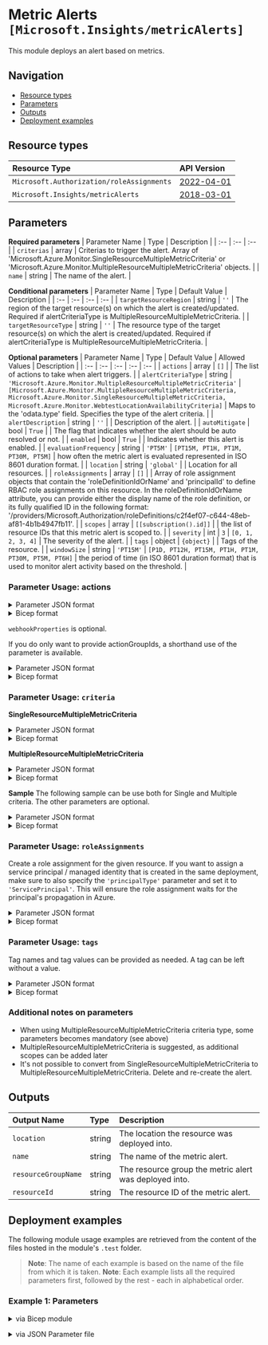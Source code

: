 # Metric Alerts `[Microsoft.Insights/metricAlerts]`

This module deploys an alert based on metrics.

## Navigation

- [Resource types](#Resource-types)
- [Parameters](#Parameters)
- [Outputs](#Outputs)
- [Deployment examples](#Deployment-examples)

## Resource types

| Resource Type | API Version |
| :-- | :-- |
| `Microsoft.Authorization/roleAssignments` | [2022-04-01](https://docs.microsoft.com/en-us/azure/templates/Microsoft.Authorization/2022-04-01/roleAssignments) |
| `Microsoft.Insights/metricAlerts` | [2018-03-01](https://docs.microsoft.com/en-us/azure/templates/Microsoft.Insights/2018-03-01/metricAlerts) |

## Parameters

**Required parameters**
| Parameter Name | Type | Description |
| :-- | :-- | :-- |
| `criterias` | array | Criterias to trigger the alert. Array of 'Microsoft.Azure.Monitor.SingleResourceMultipleMetricCriteria' or 'Microsoft.Azure.Monitor.MultipleResourceMultipleMetricCriteria' objects. |
| `name` | string | The name of the alert. |

**Conditional parameters**
| Parameter Name | Type | Default Value | Description |
| :-- | :-- | :-- | :-- |
| `targetResourceRegion` | string | `''` | The region of the target resource(s) on which the alert is created/updated. Required if alertCriteriaType is MultipleResourceMultipleMetricCriteria. |
| `targetResourceType` | string | `''` | The resource type of the target resource(s) on which the alert is created/updated. Required if alertCriteriaType is MultipleResourceMultipleMetricCriteria. |

**Optional parameters**
| Parameter Name | Type | Default Value | Allowed Values | Description |
| :-- | :-- | :-- | :-- | :-- |
| `actions` | array | `[]` |  | The list of actions to take when alert triggers. |
| `alertCriteriaType` | string | `'Microsoft.Azure.Monitor.MultipleResourceMultipleMetricCriteria'` | `[Microsoft.Azure.Monitor.MultipleResourceMultipleMetricCriteria, Microsoft.Azure.Monitor.SingleResourceMultipleMetricCriteria, Microsoft.Azure.Monitor.WebtestLocationAvailabilityCriteria]` | Maps to the 'odata.type' field. Specifies the type of the alert criteria. |
| `alertDescription` | string | `''` |  | Description of the alert. |
| `autoMitigate` | bool | `True` |  | The flag that indicates whether the alert should be auto resolved or not. |
| `enabled` | bool | `True` |  | Indicates whether this alert is enabled. |
| `evaluationFrequency` | string | `'PT5M'` | `[PT15M, PT1H, PT1M, PT30M, PT5M]` | how often the metric alert is evaluated represented in ISO 8601 duration format. |
| `location` | string | `'global'` |  | Location for all resources. |
| `roleAssignments` | array | `[]` |  | Array of role assignment objects that contain the 'roleDefinitionIdOrName' and 'principalId' to define RBAC role assignments on this resource. In the roleDefinitionIdOrName attribute, you can provide either the display name of the role definition, or its fully qualified ID in the following format: '/providers/Microsoft.Authorization/roleDefinitions/c2f4ef07-c644-48eb-af81-4b1b4947fb11'. |
| `scopes` | array | `[[subscription().id]]` |  | the list of resource IDs that this metric alert is scoped to. |
| `severity` | int | `3` | `[0, 1, 2, 3, 4]` | The severity of the alert. |
| `tags` | object | `{object}` |  | Tags of the resource. |
| `windowSize` | string | `'PT15M'` | `[P1D, PT12H, PT15M, PT1H, PT1M, PT30M, PT5M, PT6H]` | the period of time (in ISO 8601 duration format) that is used to monitor alert activity based on the threshold. |


### Parameter Usage: actions

<details>

<summary>Parameter JSON format</summary>

```json
"actions": {
    "value": [
        {
            "actionGroupId": "/subscriptions/xxxxxxxx-xxxx-xxxx-xxxx-xxxxxxxxxxxx/resourceGroups/rgName/providers/microsoft.insights/actiongroups/ActionGroupName",
            "webhookProperties": {}
        }
    ]
}
```

</details>

<details>

<summary>Bicep format</summary>

```bicep
actions: [
    {
        actionGroupId: '/subscriptions/xxxxxxxx-xxxx-xxxx-xxxx-xxxxxxxxxxxx/resourceGroups/rgName/providers/microsoft.insights/actiongroups/ActionGroupName'
        webhookProperties: {}
    }
]
```

</details>
<p>

`webhookProperties` is optional.

If you do only want to provide actionGroupIds, a shorthand use of the parameter is available.

<details>

<summary>Parameter JSON format</summary>

```json
"actions": {
  "value": [
      "/subscriptions/xxxxxxxx-xxxx-xxxx-xxxx-xxxxxxxxxxxx/resourceGroups/rgName/providers/microsoft.insights/actiongroups/actionGroupName"
  ]
}
```

</details>


<details>

<summary>Bicep format</summary>

```bicep


```

</details>

### Parameter Usage: `criteria`

**SingleResourceMultipleMetricCriteria**


<details>

<summary>Parameter JSON format</summary>

```json
{
    "criterionType": "string",
    "dimensions": [],
    "metricName": "string",
    "metricNamespace": "string",
    "name": "string",
    "operator": "string",
    "threshold": "integer",
    "timeAggregation": "string"
}
```

</details>


<details>

<summary>Bicep format</summary>

```bicep
{
    criterionType: 'string'
    dimensions: []
    metricName: 'string'
    metricNamespace: 'string'
    name: 'string'
    operator: 'string'
    threshold: 'integer'
    timeAggregation: 'string'
}
```

</details>
<p>

**MultipleResourceMultipleMetricCriteria**

<details>

<summary>Parameter JSON format</summary>

```json
{
  "criterionType": "string",
  "dimensions": [],
  "metricName": "string",
  "metricNamespace": "string",
  "name": "string",
  "operator": "string",
  "threshold": "integer",
  "timeAggregation": "string",
  "alertSensitivity": "string",
  "failingPeriods": {
    "minFailingPeriodsToAlert": "integer",
    "numberOfEvaluationPeriods": "integer"
  },
  "ignoreDataBefore": "string"
}
```

</details>


<details>

<summary>Bicep format</summary>

```bicep
{
    criterionType: 'string'
    dimensions: []
    metricName: 'string'
    metricNamespace: 'string'
    name: 'string'
    operator: 'string'
    threshold: 'integer'
    timeAggregation: 'string'
    alertSensitivity: 'string'
    failingPeriods: {
        minFailingPeriodsToAlert: 'integer'
        numberOfEvaluationPeriods: 'integer'
    }
    ignoreDataBefore: 'string'
}
```

</details>
<p>

**Sample**
The following sample can be use both for Single and Multiple criteria. The other parameters are optional.

<details>

<summary>Parameter JSON format</summary>

```json
"criterias":{
  "value": [
    {
      "criterionType": "StaticThresholdCriterion",
      "metricName": "Percentage CPU",
      "metricNamespace": "microsoft.compute/virtualmachines",
      "name": "HighCPU",
      "operator": "GreaterThan",
      "threshold": "90",
      "timeAggregation": "Average"
    }
  ]
}
```

</details>

<details>

<summary>Bicep format</summary>

```bicep
criterias: [
    {
      criterionType: 'StaticThresholdCriterion'
      metricName: 'Percentage CPU'
      metricNamespace: 'microsoft.compute/virtualmachines'
      name: 'HighCPU'
      operator: 'GreaterThan'
      threshold: '90'
      timeAggregation: 'Average'
    }
]
```

</details>
<p>

### Parameter Usage: `roleAssignments`

Create a role assignment for the given resource. If you want to assign a service principal / managed identity that is created in the same deployment, make sure to also specify the `'principalType'` parameter and set it to `'ServicePrincipal'`. This will ensure the role assignment waits for the principal's propagation in Azure.

<details>

<summary>Parameter JSON format</summary>

```json
"roleAssignments": {
    "value": [
        {
            "roleDefinitionIdOrName": "Reader",
            "description": "Reader Role Assignment",
            "principalIds": [
                "12345678-1234-1234-1234-123456789012", // object 1
                "78945612-1234-1234-1234-123456789012" // object 2
            ]
        },
        {
            "roleDefinitionIdOrName": "/providers/Microsoft.Authorization/roleDefinitions/c2f4ef07-c644-48eb-af81-4b1b4947fb11",
            "principalIds": [
                "12345678-1234-1234-1234-123456789012" // object 1
            ],
            "principalType": "ServicePrincipal"
        }
    ]
}
```

</details>

<details>

<summary>Bicep format</summary>

```bicep
roleAssignments: [
    {
        roleDefinitionIdOrName: 'Reader'
        description: 'Reader Role Assignment'
        principalIds: [
            '12345678-1234-1234-1234-123456789012' // object 1
            '78945612-1234-1234-1234-123456789012' // object 2
        ]
    }
    {
        roleDefinitionIdOrName: '/providers/Microsoft.Authorization/roleDefinitions/c2f4ef07-c644-48eb-af81-4b1b4947fb11'
        principalIds: [
            '12345678-1234-1234-1234-123456789012' // object 1
        ]
        principalType: 'ServicePrincipal'
    }
]
```

</details>
<p>

### Parameter Usage: `tags`

Tag names and tag values can be provided as needed. A tag can be left without a value.

<details>

<summary>Parameter JSON format</summary>

```json
"tags": {
    "value": {
        "Environment": "Non-Prod",
        "Contact": "test.user@testcompany.com",
        "PurchaseOrder": "1234",
        "CostCenter": "7890",
        "ServiceName": "DeploymentValidation",
        "Role": "DeploymentValidation"
    }
}
```

</details>

<details>

<summary>Bicep format</summary>

```bicep
tags: {
    Environment: 'Non-Prod'
    Contact: 'test.user@testcompany.com'
    PurchaseOrder: '1234'
    CostCenter: '7890'
    ServiceName: 'DeploymentValidation'
    Role: 'DeploymentValidation'
}
```

</details>
<p>

### Additional notes on parameters

- When using MultipleResourceMultipleMetricCriteria criteria type, some parameters becomes mandatory (see above)
- MultipleResourceMultipleMetricCriteria is suggested, as additional scopes can be added later
- It's not possible to convert from SingleResourceMultipleMetricCriteria to MultipleResourceMultipleMetricCriteria. Delete and re-create the alert.

## Outputs

| Output Name | Type | Description |
| :-- | :-- | :-- |
| `location` | string | The location the resource was deployed into. |
| `name` | string | The name of the metric alert. |
| `resourceGroupName` | string | The resource group the metric alert was deployed into. |
| `resourceId` | string | The resource ID of the metric alert. |

## Deployment examples

The following module usage examples are retrieved from the content of the files hosted in the module's `.test` folder.
   >**Note**: The name of each example is based on the name of the file from which it is taken.
   >**Note**: Each example lists all the required parameters first, followed by the rest - each in alphabetical order.

<h3>Example 1: Parameters</h3>

<details>

<summary>via Bicep module</summary>

```bicep
module metricAlerts './Microsoft.Insights/metricAlerts/az.insights.metric.alert.bicep' = {
  name: '${uniqueString(deployment().name)}-metricAlerts'
  params: {
    // Required parameters
    criterias: [
      {
        criterionType: 'StaticThresholdCriterion'
        metricName: 'Percentage CPU'
        metricNamespace: 'microsoft.compute/virtualmachines'
        name: 'HighCPU'
        operator: 'GreaterThan'
        threshold: '90'
        timeAggregation: 'Average'
      }
    ]
    name: '<<namePrefix>>-az-ma-x-001'
    // Non-required parameters
    actions: [
      '/subscriptions/<<subscriptionId>>/resourceGroups/validation-rg/providers/microsoft.insights/actiongroups/adp-<<namePrefix>>-az-ag-x-001'
    ]
    alertCriteriaType: 'Microsoft.Azure.Monitor.MultipleResourceMultipleMetricCriteria'
    roleAssignments: [
      {
        principalIds: [
          '<<deploymentSpId>>'
        ]
        roleDefinitionIdOrName: 'Reader'
      }
    ]
    targetResourceRegion: 'westeurope'
    targetResourceType: 'microsoft.compute/virtualmachines'
    windowSize: 'PT15M'
  }
}
```

</details>
<p>

<details>

<summary>via JSON Parameter file</summary>

```json
{
  "$schema": "https://schema.management.azure.com/schemas/2019-04-01/deploymentParameters.json#",
  "contentVersion": "1.0.0.0",
  "parameters": {
    // Required parameters
    "criterias": {
      "value": [
        {
          "criterionType": "StaticThresholdCriterion",
          "metricName": "Percentage CPU",
          "metricNamespace": "microsoft.compute/virtualmachines",
          "name": "HighCPU",
          "operator": "GreaterThan",
          "threshold": "90",
          "timeAggregation": "Average"
        }
      ]
    },
    "name": {
      "value": "<<namePrefix>>-az-ma-x-001"
    },
    // Non-required parameters
    "actions": {
      "value": [
        "/subscriptions/<<subscriptionId>>/resourceGroups/validation-rg/providers/microsoft.insights/actiongroups/adp-<<namePrefix>>-az-ag-x-001"
      ]
    },
    "alertCriteriaType": {
      "value": "Microsoft.Azure.Monitor.MultipleResourceMultipleMetricCriteria"
    },
    "roleAssignments": {
      "value": [
        {
          "principalIds": [
            "<<deploymentSpId>>"
          ],
          "roleDefinitionIdOrName": "Reader"
        }
      ]
    },
    "targetResourceRegion": {
      "value": "westeurope"
    },
    "targetResourceType": {
      "value": "microsoft.compute/virtualmachines"
    },
    "windowSize": {
      "value": "PT15M"
    }
  }
}
```

</details>
<p>